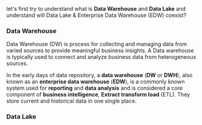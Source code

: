 
let's first try to understand what is **Data Warehouse** and **Data Lake** and understand will Data Lake & Enterprise Data Warehouse (EDW) coexist?

### Data Warehouse
Data Warehouse (DW) is process for collecting and managing data from varied sources to provide meaningful business insights. A Data warehouse is typically used to connect and analyze business data from heterogeneous sources.

In the early days of data repository, a **data warehouse** (**DW** or **DWH**), also known as an **enterprise data  warehouse** (**EDW**), is a commonly known system used for **reporting** and **data analysis** and is considered a core component of **business intelligence**, **Extract transform load** (ETL). They store current and historical data in one single place.

### Data Lake


<!--stackedit_data:
eyJoaXN0b3J5IjpbLTE1ODY3NDE3NDEsLTIwNTM3NTQ2MjcsLT
IwOTYyMzg5OCwtODA0NTU5MTE2LDU5ODU4MDkxNiwtNjAzMjA0
OTQzLDMwOTE5NDAyMyw5NjkyNjY3NDQsMTgzNzc0NDc4MCwtMT
c3MjIyNTcwNCwtMTY5NDA4MjU2LC0xNjIwNjY3MzI0LC0yMDI2
Nzk1NzEzLC0xNjg5OTA4OTUyLDQ4Mjc2MzIwLDExODEzMTY0MS
wtMTkyNzI1Nzg3MCwxNjExMTA0MTA1LC0xMTQzMTc2MDY2LDE3
NTIzMzA5NTVdfQ==
-->